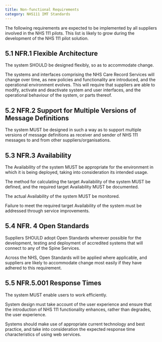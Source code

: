 ```yaml
---
title: Non-functional Requirements
category: NHS111 IMT Standards
---
```


The following requirements are expected to be implemented by all suppliers involved in the NHS 111 pilots. This list is likely to grow during the development of the NHS 111 pilot solution.

## 5.1 NFR.1 Flexible Architecture
The system SHOULD be designed flexibly, so as to accommodate change.

The systems and interfaces comprising the NHS Care Record Services will change over time, as new policies and functionality are introduced, and the operational environment evolves. This will require that suppliers are able to modify, activate and deactivate system and user interfaces, and the operational behaviour of the system, or parts thereof.

## 5.2 NFR.2 Support for Multiple Versions of Message Definitions
The system MUST be designed in such a way as to support multiple versions of message definitions as receiver and sender of NHS 111 messages to and from other suppliers/organisations.

## 5.3 NFR.3 Availability
The Availability of the system MUST be appropriate for the environment in which it is being deployed, taking into consideration its intended usage.

The method for calculating the target Availability of the system MUST be defined, and the required target Availability MUST be documented.

The actual Availability of the system MUST be monitored.

Failure to meet the required target Availability of the system must be addressed through service improvements.

## 5.4 NFR. 4 Open Standards
Suppliers SHOULD adopt Open Standards wherever possible for the development, testing and deployment of accredited systems that will connect to any of the Spine Services.

Across the NHS, Open Standards will be applied where applicable, and suppliers are likely to accommodate change most easily if they have adhered to this requirement.

## 5.5 NFR.5.001 Response Times
The system MUST enable users to work efficiently.

System design must take account of the user experience and ensure that the introduction of NHS 111 functionality enhances, rather than degrades, the user experience.

Systems should make use of appropriate current technology and best practice, and take into consideration the expected response time characteristics of using web services.
